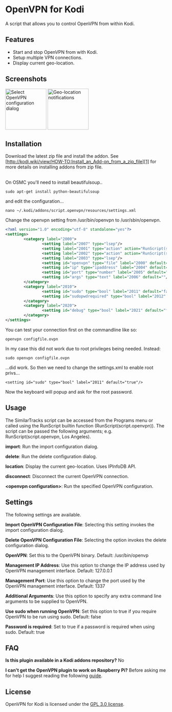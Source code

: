OpenVPN for Kodi
==========
A script that allows you to control OpenVPN from within Kodi.

Features
-----
- Start and stop OpenVPN from with Kodi.
- Setup multiple VPN connections.
- Display current geo-location.

Screenshots
-----
<img alt="Select OpenVPN configuration dialog" src="https://raw.github.com/brianhornsby/www_brianhornsby_com/master/img/openvpn_select_configuration.png" height="128"/>
<img alt="Geo-location notifications" src="https://raw.github.com/brianhornsby/www_brianhornsby_com/master/img/openvpn_geolocation_notification.png" height="128"/>

Installation
------
Download the latest zip file and install the addon. See [http://kodi.wiki/view/HOW-TO:Install_an_Add-on_from_a_zip_file][1] for more details on installing addons from zip file.

</BR>On OSMC you'll need to 
install beautifulsoup..
```code
sudo apt-get install python-beautifulsoup
```
and edit the configuration...
```code
nano ~/.kodi/addons/script.openvpn/resources/settings.xml
```
Change the openvpn setting from /usr/bin/openvpn to /usr/sbin/openvpn.

```xml
<?xml version="1.0" encoding="utf-8" standalone="yes"?>
<settings>
        <category label="2000">
                <setting label="2007" type="lsep"/>
                <setting label="2001" type="action" action="RunScript(script.openvpn, import)"/>
                <setting label="2002" type="action" action="RunScript(script.openvpn, delete)"/>
                <setting label="2003" type="lsep"/>
                <setting id="openvpn" type="file" label="2000" default="/usr/sbin/openvpn"/>
                <setting id="ip" type="ipaddress" label="2004" default="127.0.0.1"/>
                <setting id="port" type="number" label="2005" default="1337"/>
                <setting id="args" type="text" label="2006" default=""/>
        </category>
        <category label="2010">
                <setting id="sudo" type="bool" label="2011" default="false"/>
                <setting id="sudopwdrequired" type="bool" label="2012" default="true" enable="!eq(-1,false)"/>
        </category>
        <category label="2020">
                <setting id="debug" type="bool" label="2021" default="false"/>
        </category>
</settings>
```
You can test your connection first on the commandline like so:
```code
openvpn configfile.ovpn
```
In my case this did not work due to root privileges being needed.
Instead:
```code
sudo openvpn configfile.ovpn
```
...did work. So then we need to change the settings.xml to enable root privs...
```
<setting id="sudo" type="bool" label="2011" default="true"/>
```
Now the keyboard will popup and ask for the root password. 


Usage
------
The SimilarTracks script can be accessed from the Programs menu or called using the RunScript builtin function (RunScript(script.openvpn)). The script can be passed the following arguments; e.g. RunScript(script.openvpn, Los Angeles).

**import**: Run the import configuration dialog.

**delete**: Run the delete configuration dialog.

**location**: Display the current geo-location. Uses IPInfoDB API.

**disconnect**: Disconnect the current OpenVPN connection.

**\<openvpn configuration\>**: Run the specified OpenVPN configuration.

Settings
--------
The following settings are available.

**Import OpenVPN Configuration File**: Selecting this setting invokes the import configuration dialog.

**Delete OpenVPN Configuration File**: Selecting the option invokes the delete configuration dialog.

**OpenVPN**: Set this to the OpenVPN binary. Default: /usr/bin/openvp

**Management IP Address**: Use this option to change the IP address used by OpenVPN management interface. Default: 127.0.0.1

**Management Port**: Use this option to change the port used by the OpenVPN management interface. Default: 1337

**Additional Arguments**: Use this option to specify any extra command line arguments to be supplied to OpenVPN.

**Use sudo when running OpenVPN**: Set this option to true if you require OpenVPN to be run using sudo. Default: false

**Password is required**: Set to true if a password is required when using sudo. Default: true

FAQ
---

**Is this plugin available in a Kodi addons repository?** No

**I can't get the OpenVPN plugin to work on Raspberry Pi?** Before asking me for help I suggest reading the following [guide][3].

License
------
OpenVPN for Kodi is licensed under the [GPL 3.0 license][2].

[1]: http://kodi.wiki/view/HOW-TO:Install_an_Add-on_from_a_zip_file
[2]: http://www.gnu.org/licenses/gpl-3.0.html
[3]: http://forums.tvaddons.ag/threads/24769-How-to-set-up-your-VPN-on-raspberry-pi-using-Brain-Hornsby-Openvpn-for-XBMC
